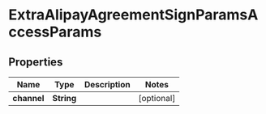
# ExtraAlipayAgreementSignParamsAccessParams

## Properties
Name | Type | Description | Notes
------------ | ------------- | ------------- | -------------
**channel** | **String** |  |  [optional]



